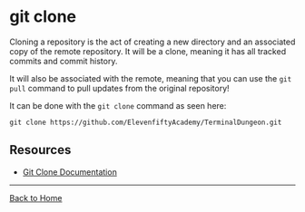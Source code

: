 # git clone

Cloning a repository is the act of creating a new directory and an associated copy of the remote repository. It will be a clone, meaning it has all tracked commits and commit history. 

It will also be associated with the remote, meaning that you can use the `git pull` command to pull updates from the original repository! 

It can be done with the `git clone` command as seen here: 
```
git clone https://github.com/ElevenfiftyAcademy/TerminalDungeon.git
```

## Resources
- [Git Clone Documentation](https://git-scm.com/docs/git-clone)

---

[Back to Home](../README.md)
